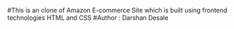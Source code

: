 #This is an clone of Amazon E-commerce Site which is built using frontend technologies HTML and CSS
#Author : Darshan Desale